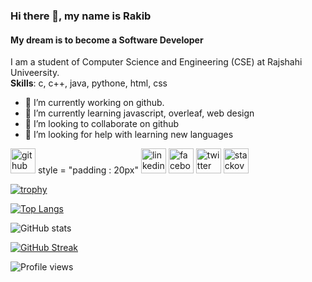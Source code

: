 ### Hi there 👋, my name is Rakib
#### My dream is to become a Software Developer

I am a student of Computer Science and Engineering (CSE) at Rajshahi Univeersity.<br>
<b>Skills</b>: c, c++, java, pythone, html, css

- 🔭 I’m currently working on github. 
- 🌱 I’m currently learning javascript, overleaf, web design 
- 👯 I’m looking to collaborate on github 
- 🤔 I’m looking for help with learning new languages 


[<img src='https://cdn.jsdelivr.net/npm/simple-icons@3.0.1/icons/github.svg' alt='github' height='40'>](https://github.com/rakib3903) style = "padding : 20px" [<img src='https://cdn.jsdelivr.net/npm/simple-icons@3.0.1/icons/linkedin.svg' alt='linkedin' height='40'>](https://www.linkedin.com/in/https://www.linkedin.com/in/md-rakib-hossain-b0772825b/)  [<img src='https://cdn.jsdelivr.net/npm/simple-icons@3.0.1/icons/facebook.svg' alt='facebook' height='40'>](https://www.facebook.com/rakib3903)  [<img src='https://cdn.jsdelivr.net/npm/simple-icons@3.0.1/icons/twitter.svg' alt='twitter' height='40'>](https://twitter.com/rakib3903)  [<img src='https://cdn.jsdelivr.net/npm/simple-icons@3.0.1/icons/stackoverflow.svg' alt='stackoverflow' height='40'>](https://stackoverflow.com/users/https://stackoverflow.com/users/20051416/md-rakib-hossain)  

[![trophy](https://github-profile-trophy.vercel.app/?username=rakib3903)](https://github.com/ryo-ma/github-profile-trophy)

[![Top Langs](https://github-readme-stats.vercel.app/api/top-langs/?username=rakib3903&layout=compact)](https://github.com/anuraghazra/github-readme-stats)

![GitHub stats](https://github-readme-stats.vercel.app/api?username=rakib3903)

[![GitHub Streak](http://github-readme-streak-stats.herokuapp.com?user=rakib3903)](https://git.io/streak-stats)

![Profile views](https://gpvc.arturio.dev/rakib3903) 
